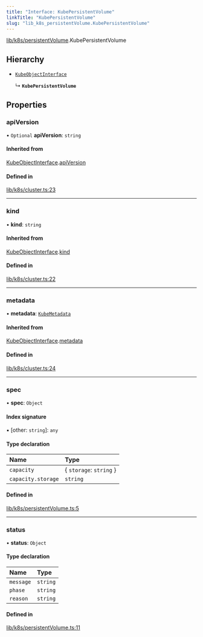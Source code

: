 ```yaml
---
title: "Interface: KubePersistentVolume"
linkTitle: "KubePersistentVolume"
slug: "lib_k8s_persistentVolume.KubePersistentVolume"
---
```


[lib/k8s/persistentVolume](../modules/lib_k8s_persistentVolume.md).KubePersistentVolume

## Hierarchy

- [`KubeObjectInterface`](lib_k8s_cluster.KubeObjectInterface.md)

  ↳ **`KubePersistentVolume`**

## Properties

### apiVersion

• `Optional` **apiVersion**: `string`

#### Inherited from

[KubeObjectInterface](lib_k8s_cluster.KubeObjectInterface.md).[apiVersion](lib_k8s_cluster.KubeObjectInterface.md#apiversion)

#### Defined in

[lib/k8s/cluster.ts:23](https://github.com/kinvolk/headlamp/blob/f70c8787/frontend/src/lib/k8s/cluster.ts#L23)

___

### kind

• **kind**: `string`

#### Inherited from

[KubeObjectInterface](lib_k8s_cluster.KubeObjectInterface.md).[kind](lib_k8s_cluster.KubeObjectInterface.md#kind)

#### Defined in

[lib/k8s/cluster.ts:22](https://github.com/kinvolk/headlamp/blob/f70c8787/frontend/src/lib/k8s/cluster.ts#L22)

___

### metadata

• **metadata**: [`KubeMetadata`](lib_k8s_cluster.KubeMetadata.md)

#### Inherited from

[KubeObjectInterface](lib_k8s_cluster.KubeObjectInterface.md).[metadata](lib_k8s_cluster.KubeObjectInterface.md#metadata)

#### Defined in

[lib/k8s/cluster.ts:24](https://github.com/kinvolk/headlamp/blob/f70c8787/frontend/src/lib/k8s/cluster.ts#L24)

___

### spec

• **spec**: `Object`

#### Index signature

▪ [other: `string`]: `any`

#### Type declaration

| Name | Type |
| :------ | :------ |
| `capacity` | { `storage`: `string`  } |
| `capacity.storage` | `string` |

#### Defined in

[lib/k8s/persistentVolume.ts:5](https://github.com/kinvolk/headlamp/blob/f70c8787/frontend/src/lib/k8s/persistentVolume.ts#L5)

___

### status

• **status**: `Object`

#### Type declaration

| Name | Type |
| :------ | :------ |
| `message` | `string` |
| `phase` | `string` |
| `reason` | `string` |

#### Defined in

[lib/k8s/persistentVolume.ts:11](https://github.com/kinvolk/headlamp/blob/f70c8787/frontend/src/lib/k8s/persistentVolume.ts#L11)
